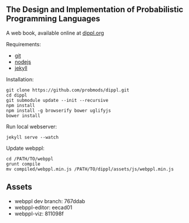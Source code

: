 ## The Design and Implementation of Probabilistic Programming Languages

A web book, available online at [dippl.org](http://dippl.org/)

Requirements:

- [git](http://git-scm.com/)
- [nodejs](http://nodejs.org)
- [jekyll](http://jekyllrb.com/)

Installation:

    git clone https://github.com/probmods/dippl.git
    cd dippl
    git submodule update --init --recursive
    npm install
    npm install -g browserify bower uglifyjs
    bower install

Run local webserver:

    jekyll serve --watch

Update webppl:

    cd /PATH/TO/webppl
    grunt compile
    mv compiled/webppl.min.js /PATH/TO/dippl/assets/js/webppl.min.js

## Assets

- webppl dev branch: 767ddab
- webppl-editor: eecad01
- webppl-viz: 811098f
